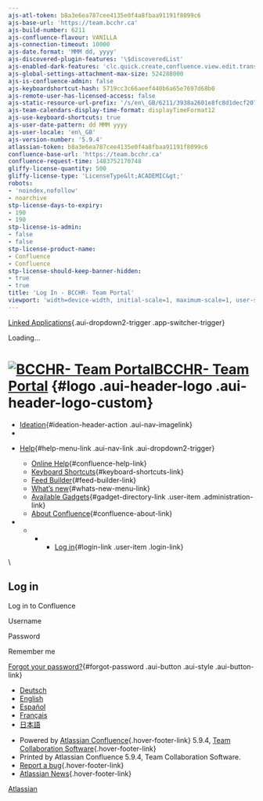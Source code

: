 ```yaml
---
ajs-atl-token: b8a3e6ea787cee4135e0f4a8fbaa91191f8099c6
ajs-base-url: 'https://team.bcchr.ca'
ajs-build-number: 6211
ajs-confluence-flavour: VANILLA
ajs-connection-timeout: 10000
ajs-date.format: 'MMM dd, yyyy'
ajs-discovered-plugin-features: '\$discoveredList'
ajs-enabled-dark-features: 'clc.quick.create,confluence.view.edit.transition,cql.search.screen,confluence-inline-comments-resolved,notification.plugin.api.enabled.com.atlassian.confluence.plugins.sharepage.api.ShareContentEvent,notification.plugin.api.enabled.com.atlassian.confluence.plugins.mentions.api.ConfluenceMentionEvent,nps.survey.inline.dialog,confluence.efi.onboarding.new.templates,notification.plugin.api.enabled.com.atlassian.confluence.event.events.security.ForgotPasswordEvent,pdf-preview,notification.plugin.api.enabled.com.atlassian.confluence.plugins.tasklist.event.SendTaskEmailEvent,notification.plugin.api.enabled.com.atlassian.confluence.event.events.content.page.async.PageMovedEvent,previews.sharing,previews.versions,notification.plugin.api.enabled.com.atlassian.confluence.plugins.files.notifications.event.FileContentUpdateEvent,file-annotations,notification.plugin.api.enabled.com.atlassian.confluence.event.events.content.attachment.AttachmentBatchUploadCompletedEvent,confluence.efi.onboarding.rich.space.content,notification.plugin.api.enabled.com.atlassian.confluence.event.events.content.comment.CommentCreateEvent,notification.plugin.api.enabled.com.atlassian.confluence.efi.emails.events.OnboardingLessUsersEvent,notification.plugin.api.enabled.com.atlassian.confluence.plugins.files.notifications.event.FileContentRemoveEvent,confluence.wrap.macro,atlassian.aui.raphael.disabled,previews.conversion-service,notification.plugin.api.enabled.com.atlassian.confluence.event.events.content.comment.CommentUpdateEvent,notification.plugin.api.enabled.com.atlassian.confluence.event.events.follow.FollowEvent,notification.plugin.api.enabled.com.atlassian.confluence.event.events.content.page.async.PageEditedEvent,notification.plugin.api.enabled.com.atlassian.confluence.event.events.content.blogpost.BlogPostCreateEvent,previews.trigger-all-file-types,notification.plugin.api.enabled.com.atlassian.confluence.plugins.inlinecomments.events.InlineCommentResolveEvent,notification.plugin.api.enabled.com.atlassian.confluence.event.events.like.LikeCreatedEvent,notification.plugin.api.enabled.com.atlassian.confluence.plugins.inlinecomments.events.InlineCommentCreateEvent,previews.sharing.pushstate,confluence-inline-comments-rich-editor,notification.plugin.api.enabled.com.atlassian.confluence.event.events.content.blogpost.BlogPostUpdateEvent,file-annotations.likes,notification.plugin.api.enabled.com.atlassian.confluence.event.events.content.page.async.PageCreatedEvent,notification.plugin.api.enabled.com.atlassian.confluence.plugins.files.notifications.event.FileContentMentionUpdateEvent,notification.plugin.api.enabled.com.atlassian.confluence.efi.emails.events.OnboardingNoSpaceCreatedEvent,notification.plugin.api.enabled.com.atlassian.confluence.plugins.hipchat.api.events.HipChatUserMapped,notification.plugin.api.enabled.com.atlassian.confluence.plugins.sharepage.api.ShareAttachmentEvent,confluence-inline-comments,quick-reload-inline-comments-flags,confluence-inline-comments-dangling-comment,notification.plugin.api.enabled.com.atlassian.confluence.event.events.content.blogpost.BlogPostMovedEvent'
ajs-global-settings-attachment-max-size: 524288000
ajs-is-confluence-admin: false
ajs-keyboardshortcut-hash: 5719cc3c66aeef440b6a65e7697d68b0
ajs-remote-user-has-licensed-access: false
ajs-static-resource-url-prefix: '/s/en\_GB/6211/3938a2601e8fc8d1decf2078567a8651fae8f539.1/\_'
ajs-team-calendars-display-time-format: displayTimeFormat12
ajs-use-keyboard-shortcuts: true
ajs-user-date-pattern: dd MMM yyyy
ajs-user-locale: 'en\_GB'
ajs-version-number: '5.9.4'
atlassian-token: b8a3e6ea787cee4135e0f4a8fbaa91191f8099c6
confluence-base-url: 'https://team.bcchr.ca'
confluence-request-time: 1483752170748
gliffy-license-quantity: 500
gliffy-license-type: 'LicenseType&lt;ACADEMIC&gt;'
robots:
- 'noindex,nofollow'
- noarchive
stp-license-days-to-expiry:
- 190
- 190
stp-license-is-admin:
- false
- false
stp-license-product-name:
- Confluence
- Confluence
stp-license-should-keep-banner-hidden:
- true
- true
title: 'Log In - BCCHR- Team Portal'
viewport: 'width=device-width, initial-scale=1, maximum-scale=1, user-scalable=no'
---
```


<div id="stp-licenseStatus-banner">

</div>

<div id="page">

<div id="full-height-container">

<div id="header-precursor">

<div class="cell">

</div>

</div>

<div class="aui-header-inner">

<div class="aui-header-before">

[<span class="aui-icon aui-icon-small aui-iconfont-appswitcher">Linked
Applications</span>](#app-switcher){.aui-dropdown2-trigger
.app-switcher-trigger}
<div id="app-switcher" class="aui-dropdown2 aui-style-default">

<div class="app-switcher-loading">

Loading…

</div>

</div>

</div>

<div class="aui-header-primary">

[![BCCHR- Team Portal](/download/attachments/6324561/atl.site.logo?version=2&modificationDate=1475157992000&api=v2)<span class="aui-header-logo-text">BCCHR- Team Portal</span>](/) {#logo .aui-header-logo .aui-header-logo-custom}
===================================================================================================================================================================================

-   [<span>Ideation</span>](/plugins/servlet/ideation){#ideation-header-action
    .aui-nav-imagelink}
-   

</div>

<div class="aui-header-secondary">

-   [<span
    class="aui-icon aui-icon-small aui-iconfont-help">Help</span>](# "Help"){#help-menu-link
    .aui-nav-link .aui-dropdown2-trigger}
    <div class="aui-dropdown2-section">

    -   [Online
        Help](https://docs.atlassian.com/confluence/docs-59/Getting+Help+And+Support "Visit the Confluence documentation home"){#confluence-help-link}
    -   [Keyboard
        Shortcuts](# "View available keyboard shortcuts"){#keyboard-shortcuts-link}
    -   [Feed
        Builder](/dashboard/configurerssfeed.action "Create your custom RSS feed."){#feed-builder-link}
    -   [What’s
        new](https://confluence.atlassian.com/display/DOC/Confluence+5.9+Release+Notes){#whats-new-menu-link}
    -   [Available
        Gadgets](# "Browse gadgets provided by Confluence"){#gadget-directory-link
        .user-item .administration-link}
    -   [About
        Confluence](/aboutconfluencepage.action "Get more information about Confluence"){#confluence-about-link}

    </div>

-   -   -   -   [Log in](/login.action){#login-link .user-item
    .login-link}

</div>

</div>

\
<div id="main" class="aui-page-panel">

<div id="sidebar-container">

</div>

<div id="login-container">

<div class="login-section">

Log in
------

<div id="action-messages">

</div>

<span>Log in to Confluence</span>
<div class="field-group">

Username

</div>

<div class="field-group">

Password

</div>

<div class="group">

<div class="checkbox">

Remember me

</div>

</div>

<div class="field-group form-buttons compact-form-buttons">

[Forgot your password?](/forgotuserpassword.action){#forgot-password
.aui-button .aui-style .aui-button-link}

</div>

</div>

</div>

</div>

<div id="footer" role="contentinfo">

<div class="section footer-body">

-   [Deutsch](/login.action?language=de_DE)
-   [English](/login.action?language=en_GB)
-   [Español](/login.action?language=es_ES)
-   [Français](/login.action?language=fr_FR)
-   [日本語](/login.action?language=ja_JP)

<!-- -->

-   Powered by [Atlassian
    Confluence](http://www.atlassian.com/software/confluence){.hover-footer-link}
    <span id="footer-build-information">5.9.4</span>, [Team
    Collaboration
    Software](http://www.atlassian.com/software/confluence/overview/team-collaboration-software?utm_source=confluence-footer){.hover-footer-link}
-   Printed by Atlassian Confluence 5.9.4, Team Collaboration Software.
-   [Report a
    bug](https://jira.atlassian.com/browse/CONF){.hover-footer-link}
-   [Atlassian
    News](http://www.atlassian.com/about/connected.jsp?s_kwcid=Confluence-stayintouch){.hover-footer-link}

<div id="footer-logo">

[Atlassian](http://www.atlassian.com/)

</div>

</div>

</div>

</div>

</div>
